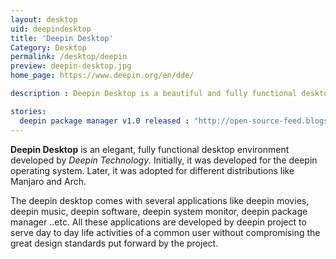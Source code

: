 ```yaml
---
layout: desktop
uid: deepindesktop
title: 'Deepin Desktop'
Category: Desktop
permalink: /desktop/deepin
preview: deepin-desktop.jpg
home_page: https://www.deepin.org/en/dde/

description : Deepin Desktop is a beautiful and fully functional desktop environment, initially developed for deepin, later grown to work on different distributions.

stories:
  deepin package manager v1.0 released : "http://open-source-feed.blogspot.com/2017/08/deepin-package-manager-10-released.html"
---
```


**Deepin Desktop** is an elegant, fully functional desktop environment developed by *Deepin Technology*. 
Initially, it was developed for the deepin operating system. Later, it was adopted for different 
distributions like Manjaro and Arch.

The deepin desktop comes with several applications like deepin movies, deepin music, deepin software, deepin system monitor, deepin package manager ..etc. All these applications are developed by deepin project to serve day to day life activities of a common user without compromising the great design standards put forward by the project.
